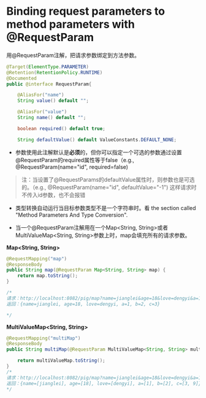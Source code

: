 # Binding request parameters to method parameters with @RequestParam

用@RequestParam注解，把请求参数绑定到方法参数。

```java
@Target(ElementType.PARAMETER)
@Retention(RetentionPolicy.RUNTIME)
@Documented
public @interface RequestParam{

    @AliasFor("name")
    String value() default "";

    @AliasFor("value")
    String name() default "";

    boolean required() default true;

    String defaultValue() default ValueConstants.DEFAULT_NONE;
```

*  参数使用此注解默认是**必须**的，但你可以指定一个可选的参数通过设置@RequestParam的required属性等于false（e.g., @RequestParam\(name="id", required=false\)

> 注：当设置了@RequestParams的defaultValue属性时，则参数也是可选的。（e.g., @RequestParam\(name="id", defaultValue="-1"\) 这样请求时不传入id参数，也不会报错

*  类型转换自动运行当目标参数类型不是一个字符串时。看 the section called "Method Parameters And Type Conversion".

*  当一个@RequestParam注解用在一个Map&lt;String, String&gt;或者MultiValueMap&lt;String, String&gt;参数上时，map会填充所有的请求参数。

**Map&lt;String, String&gt;**

```java
@RequestMapping("map")
@ResponseBody
public String map(@RequestParam Map<String, String> map) {
    return map.toString();
}

/*
请求：http://localhost:8082/pig/map?name=jianglei&age=18&love=dengyi&a=1&b=2&c=3&c=9
返回：{name=jianglei, age=18, love=dengyi, a=1, b=2, c=3}

*/
```



**MultiValueMap&lt;String, String&gt;**

```java
@RequestMapping("multiMap")
@ResponseBody
public String multiMap(@RequestParam MultiValueMap<String, String> multiValueMap) {

    return multiValueMap.toString();
}
/*
请求：http://localhost:8082/pig/map?name=jianglei&age=18&love=dengyi&a=1&b=2&c=3&c=9
返回：{name=[jianglei], age=[18], love=[dengyi], a=[1], b=[2], c=[3, 9]}
*/
```



